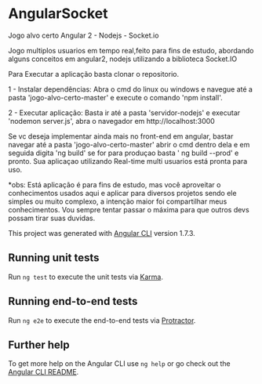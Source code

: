 # AngularSocket



Jogo alvo certo Angular 2 - Nodejs - Socket.io

Jogo multiplos usuarios em tempo real,feito para fins de estudo, abordando alguns conceitos em angular2, nodejs utilizando a biblioteca Socket.IO

Para Executar a aplicação basta clonar o repositorio.

1 - Instalar dependências: Abra o cmd do linux ou windows e navegue até a pasta 'jogo-alvo-certo-master' e execute o comando 'npm install'.

2 - Executar aplicação: Basta ir até a pasta 'servidor-nodejs' e executar 'nodemon server.js', abra o navegador em http://localhost:3000

Se vc deseja implementar ainda mais no front-end em angular, bastar navegar até a pasta 'jogo-alvo-certo-master' abrir o cmd dentro dela e em seguida digita 'ng build' se for para produçao basta ' ng build --prod' e pronto. Sua aplicaçao utilizando Real-time multi usuarios está pronta para uso.

*obs: Está aplicação é para fins de estudo, mas você aproveitar o conhecimentos usados aqui e aplicar para diversos projetos sendo ele simples ou muito complexo, a intenção maior foi compartilhar meus conhecimentos. Vou sempre tentar passar o máxima para que outros devs possam tirar suas duvidas.




This project was generated with [Angular CLI](https://github.com/angular/angular-cli) version 1.7.3.



## Running unit tests

Run `ng test` to execute the unit tests via [Karma](https://karma-runner.github.io).

## Running end-to-end tests

Run `ng e2e` to execute the end-to-end tests via [Protractor](http://www.protractortest.org/).

## Further help

To get more help on the Angular CLI use `ng help` or go check out the [Angular CLI README](https://github.com/angular/angular-cli/blob/master/README.md).

